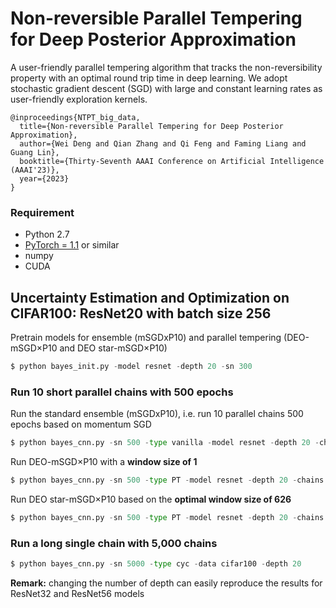 # Non-reversible Parallel Tempering for Deep Posterior Approximation

A user-friendly parallel tempering algorithm that tracks the non-reversibility property with an optimal round trip time in deep learning. We adopt stochastic gradient descent (SGD) with large and constant learning rates as user-friendly exploration kernels.

```
@inproceedings{NTPT_big_data,
  title={Non-reversible Parallel Tempering for Deep Posterior Approximation},
  author={Wei Deng and Qian Zhang and Qi Feng and Faming Liang and Guang Lin},
  booktitle={Thirty-Seventh AAAI Conference on Artificial Intelligence (AAAI'23)},
  year={2023}
}
```

### Requirement
* Python 2.7
* [PyTorch = 1.1](https://pytorch.org/) or similar
* numpy
* CUDA 



## Uncertainty Estimation and Optimization on CIFAR100: ResNet20 with batch size 256


Pretrain models for ensemble (mSGDxP10) and parallel tempering (DEO-mSGD×P10 and DEO star-mSGD×P10)

```python
$ python bayes_init.py -model resnet -depth 20 -sn 300
```

### Run 10 short parallel chains with 500 epochs
Run the standard ensemble (mSGDxP10), i.e. run 10 parallel chains 500 epochs based on momentum SGD
```python
$ python bayes_cnn.py -sn 500 -type vanilla -model resnet -depth 20 -chains 10 -lr_min 0.005
```

Run DEO-mSGD×P10 with a **window size of 1**
```python
$ python bayes_cnn.py -sn 500 -type PT -model resnet -depth 20 -chains 10 -lr_min 0.005 -lr_max 0.02 -swap_rate 5e-3 -window_custom 1
```

Run DEO star-mSGD×P10 based on the **optimal window size of 626**
```python
$ python bayes_cnn.py -sn 500 -type PT -model resnet -depth 20 -chains 10 -lr_min 0.005 -lr_max 0.02 -swap_rate 5e-3 -window_custom 626
```

### Run a long single chain with 5,000 chains

```python
$ python bayes_cnn.py -sn 5000 -type cyc -data cifar100 -depth 20
```

**Remark:** changing the number of depth can easily reproduce the results for ResNet32 and ResNet56 models

